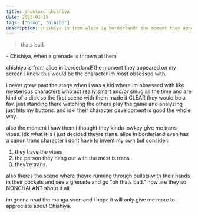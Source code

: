```yaml
---
title: shuntaro chishiya
date: 2023-01-15
tags: ["blog", "blorbo"]
description: chishiya is from alice in borderland! the moment they appeared on my screen i knew this would be the character im most obsessed with.
---
```


> thats bad.

\- Chishiya, when a grenade is thrown at them

chishiya is from alice in borderland! the moment they appeared on my screen i knew this would be the character im most obsessed with.

i never grew past the stage when i was a kid where im obsessed with like mysterious characters who act really smart and/or smug all the time and are kind of a dick so the first scene with them made it CLEAR they would be a fav. just standing there watching the others play the game and analyzing just hits my buttons. and idk! their character development is good the whole way.

also the moment i saw them i thought they kinda lowkey give me trans vibes. idk what it is i just decided theyre trans. alice in borderland even has a canon trans character i dont have to invent my own but consider:

1. they have the vibes
2. the person they hang out with the most is trans
3. they're trans.

also theres the scene where theyre running through bullets with their hands in their pockets and see a grenade and go "oh thats bad." how are they so NONCHALANT about it all

im gonna read the manga soon and i hope it will only give me more to appreciate about Chishiya.

